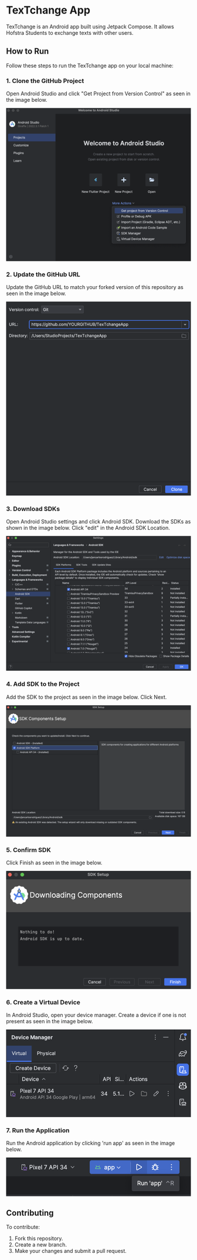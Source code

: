 # TexTchange App

TexTchange is an Android app built using Jetpack Compose. It allows Hofstra Students to exchange texts with other users.

## How to Run

Follow these steps to run the TexTchange app on your local machine:

### 1. Clone the GitHub Project
Open Android Studio and click "Get Project from Version Control" as seen in the image below.

![cloneProject](.images/1.cloneProject.png)

### 2. Update the GitHub URL
Update the GitHub URL to match your forked version of this repository as seen in the image below.

![updateURL](.images/2.updateURL.png)

### 3. Download SDKs
Open Android Studio settings and click Android SDK. Download the SDKs as shown in the image below. Click "edit" in the Android SDK Location.

![downloadSDK](.images/3.downloadSDK.png)

### 4. Add SDK to the Project
Add the SDK to the project as seen in the image below. Click Next.

![addSDKtoProject](.images/4.addSDKtoProject.png)

### 5. Confirm SDK
Click Finish as seen in the image below.

![confirmSDK](.images/5.confirmSDK.png)

### 6. Create a Virtual Device
In Android Studio, open your device manager. Create a device if one is not present as seen in the image below.

![createVirtualDevice](.images/6.createVirtualDevice.png)

### 7. Run the Application
Run the Android application by clicking 'run app' as seen in the image below.

![runApplication](.images/7.runApplication.png)

## Contributing

To contribute:

1. Fork this repository.
2. Create a new branch.
3. Make your changes and submit a pull request.

